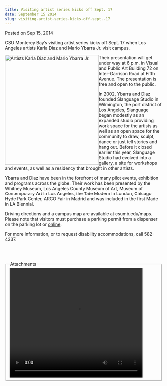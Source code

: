 ```yaml
---
title: Visiting artist series kicks off Sept. 17
date: September 15 2014
slug: visiting-artist-series-kicks-off-sept.-17
---
```


 



<span class="date">Posted on Sep 15, 2014    </span>
<p>CSU Monterey Bay&#x2019;s visiting artist series kicks off Sept. 17
when Los Angeles artists Karla Diaz and Mario Ybarra Jr. visit
campus.</p>
<p><img alt="Artists Karla Diaz and Mario Ybarra Jr." src="https://news.csumb.edu/sites/default/files/65/attachments/news/images/visiting_artist.png" style="width:300px; height:351px; float:left">Their presentation
will get under way at 6 p.m. in Visual and Public Art Building 72
on Inter-Garrison Road at Fifth Avenue. The presentation is free
and open to the public.</img></p>
<p>In 2002, Ybarra and Diaz founded Slanguage Studio in Wilmington,
the port district of Los Angeles, Slanguage began modestly as an
expanded studio providing work space for the artists as well as an
open space for the community to draw, sculpt, dance or just tell
stories and hang out. Before it closed earlier this year, Slanguage
Studio had evolved into a gallery, a site for workshops and events,
as well as a residency that brought in other artists.</p>
<p>Ybarra and Diaz have been in the forefront of many pilot events,
exhibition and programs across the globe. Their work has been
presented by the Whitney Museum, Los Angeles County Museum of Art,
Museum of Contemporary Art in Los Angeles, the Tate Modern in
London, Chicago Hyde Park Center, ARCO Fair in Madrid and was
included in the first Made in LA Biennial.</p>
<p>Driving directions and a campus map are available at
csumb.edu/maps. Please note that visitors must purchase a parking
permit from a dispenser on the parking lot or <a href="https://store.csumb.edu/products/daily-parking-permit" rel="nofollow">online</a>.</p>
<p>For more information, or to request disability accommodations,
call 582-4337.</p>
<p><br>
&#xA0;</br></p>
<fieldset class="fieldgroup group-attachments">
<legend>Attachments</legend>
<div class="field field-type-emvideo field-field-attach-video">
<div class="field-items">
<div class="field-item odd">
<div class="emvideo emvideo-video emvideo-youtube">
<div class="emfield-emvideo emfield-emvideo-youtube">
<div id="emvideo-youtube-flash-wrapper-1">
<!--<object type="application/x-shockwave-flash" height="350" width="425" data="https://www.youtube.com/v/ggcwP16CPrc&amp;rel=0&amp;enablejsapi=1&amp;playerapiid=ytplayer&amp;fs=1" id="emvideo-youtube-flash-1">
          <param name="movie" value="https://www.youtube.com/v/ggcwP16CPrc&amp;rel=0&amp;enablejsapi=1&amp;playerapiid=ytplayer&amp;fs=1" />
          <param name="allowScriptAccess" value="sameDomain"/>
          <param name="quality" value="best"/>
          <param name="allowFullScreen" value="true"/>
          <param name="bgcolor" value="#FFFFFF"/>
          <param name="scale" value="noScale"/>
          <param name="salign" value="TL"/>
          <param name="FlashVars" value="playerMode=embedded" />
          <param name="wmode" value="transparent" />
        </object>-->
<video controls="" width="425" height="350">
<source src="https://r7---sn-o097zne7.googlevideo.com/videoplayback?expire=1422340071&amp;sver=3&amp;dur=267.192&amp;signature=01C8101C42FA661AD98912441C76E3AF6FE1D105.C31D772EB95FB24A769DB99373CCB6FF12C9B830&amp;source=youtube&amp;fexp=900718,907263,916104,923368,927622,929821,930676,936121,9406392,941004,943917,947225,948124,952302,952605,952901,955301,957103,957105,957201,959701&amp;ms=au&amp;id=o-APMo3GokBt8zxBTigwqX-3nGvL1ylh5wTHDs2InMFLRz&amp;ratebypass=yes&amp;mv=m&amp;pl=23&amp;mt=1422318400&amp;initcwndbps=4341250&amp;itag=18&amp;mm=31&amp;upn=c_dxVZoTJaM&amp;sparams=dur,id,initcwndbps,ip,ipbits,itag,mm,ms,mv,pl,ratebypass,source,upn,expire&amp;ipbits=0&amp;ip=198.189.249.65&amp;key=yt5&amp;name=ggcwP16CPrc" type="video/mp4"/></video></div>
</div>
</div>
</div>
</div>
</div>
</fieldset>





```
